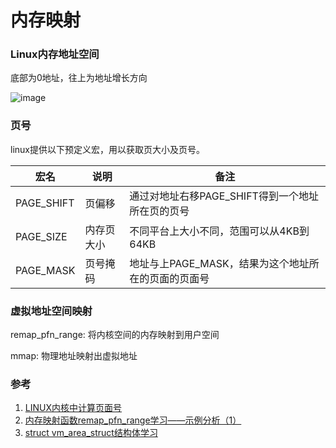 # 内存映射

### Linux内存地址空间
底部为0地址，往上为地址增长方向

![image](https://user-images.githubusercontent.com/61963619/125583008-79cb1dcb-b400-44e9-93f7-71d98f38f6b5.png)


### 页号

linux提供以下预定义宏，用以获取页大小及页号。

|宏名|说明|备注|
|--|--|--|
|PAGE_SHIFT|页偏移|通过对地址右移PAGE_SHIFT得到一个地址所在页的页号|
|PAGE_SIZE|内存页大小|不同平台上大小不同，范围可以从4KB到64KB|
|PAGE_MASK|页号掩码|地址与上PAGE_MASK，结果为这个地址所在的页面的页面号|

### 虚拟地址空间映射

remap_pfn_range: 将内核空间的内存映射到用户空间

mmap: 物理地址映射出虚拟地址


### 参考
1. [LINUX内核中计算页面号](https://blog.csdn.net/chdhust/article/details/8889368)
2. [内存映射函数remap_pfn_range学习——示例分析（1）](https://www.cnblogs.com/pengdonglin137/p/8149859.html)
3. [struct vm_area_struct结构体学习](https://blog.csdn.net/SweeNeil/article/details/83902755)
